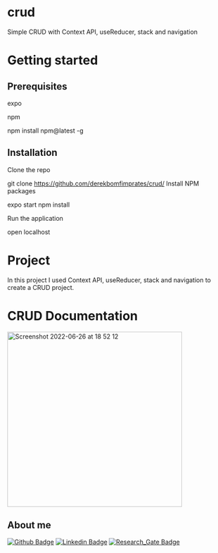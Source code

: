 # crud
Simple CRUD with Context API, useReducer, stack and navigation

# Getting started

## Prerequisites

expo

npm

npm install npm@latest -g

## Installation

Clone the repo

git clone https://github.com/derekbomfimprates/crud/
Install NPM packages

expo start
npm install

Run the application

open localhost

# Project

In this project I used Context API, useReducer, stack and navigation to create a CRUD project.

# CRUD Documentation 

<img width="397" alt="Screenshot 2022-06-26 at 18 52 12" src="https://user-images.githubusercontent.com/75395170/175827961-72bcc73b-8aa7-49dc-a11b-30210a9928f2.png">

## About me

[![Github Badge](https://img.shields.io/badge/-Github-000?style=flat-square&logo=Github&logoColor=white&link=https://github.com/derekbomfimprates)](https://github.com/derekbomfimprates) [![Linkedin Badge](https://img.shields.io/badge/-LinkedIn-blue?style=flat-square&logo=Linkedin&logoColor=white&link=https://www.linkedin.com/in/derekprates/)]( https://www.linkedin.com/in/derekprates/) [![Research_Gate Badge](https://img.shields.io/badge/Research_Gate-00CCBB.svg?&style=flat-square&logo=ResearchGate&logoColor=white&link=https://www.researchgate.net/profile/Derek-Prates)]( https://www.researchgate.net/profile/Derek-Prates) 
